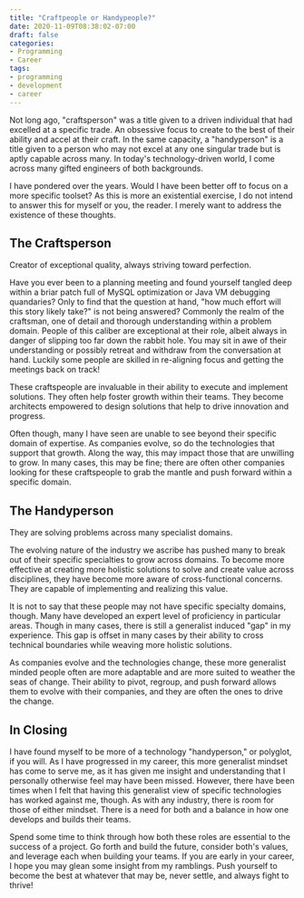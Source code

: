 ```yaml
---
title: "Craftpeople or Handypeople?"
date: 2020-11-09T08:38:02-07:00
draft: false
categories:
- Programming
- Career
tags:
- programming
- development
- career
---
```


Not long ago, "craftsperson" was a title given to a driven individual that had excelled at a specific trade. An obsessive focus to create to the best of their ability and accel at their craft. In the same capacity, a "handyperson" is a title given to a person who may not excel at any one singular trade but is aptly capable across many. In today's technology-driven world, I come across many gifted engineers of both backgrounds.

I have pondered over the years. Would I have been better off to focus on a more specific toolset? As this is more an existential exercise, I do not intend to answer this for myself or you, the reader. I merely want to address the existence of these thoughts.

## The Craftsperson

Creator of exceptional quality, always striving toward perfection.

Have you ever been to a planning meeting and found yourself tangled deep within a briar patch full of MySQL optimization or Java VM debugging quandaries? Only to find that the question at hand, "how much effort will this story likely take?" is not being answered? Commonly the realm of the craftsman, one of detail and thorough understanding within a problem domain. People of this caliber are exceptional at their role, albeit always in danger of slipping too far down the rabbit hole. You may sit in awe of their understanding or possibly retreat and withdraw from the conversation at hand. Luckily some people are skilled in re-aligning focus and getting the meetings back on track!

These craftspeople are invaluable in their ability to execute and implement solutions. They often help foster growth within their teams. They become architects empowered to design solutions that help to drive innovation and progress. 

Often though, many I have seen are unable to see beyond their specific domain of expertise. As companies evolve, so do the technologies that support that growth. Along the way, this may impact those that are unwilling to grow. In many cases, this may be fine; there are often other companies looking for these craftspeople to grab the mantle and push forward within a specific domain.

## The Handyperson

They are solving problems across many specialist domains.

The evolving nature of the industry we ascribe has pushed many to break out of their specific specialties to grow across domains. To become more effective at creating more holistic solutions to solve and create value across disciplines, they have become more aware of cross-functional concerns. They are capable of implementing and realizing this value.

It is not to say that these people may not have specific specialty domains, though. Many have developed an expert level of proficiency in particular areas. Though in many cases, there is still a generalist induced "gap" in my experience. This gap is offset in many cases by their ability to cross technical boundaries while weaving more holistic solutions.

As companies evolve and the technologies change, these more generalist minded people often are more adaptable and are more suited to weather the seas of change. Their ability to pivot, regroup, and push forward allows them to evolve with their companies, and they are often the ones to drive the change.

## In Closing

I have found myself to be more of a technology "handyperson," or polyglot, if you will. As I have progressed in my career, this more generalist mindset has come to serve me, as it has given me insight and understanding that I personally otherwise feel may have been missed. However, there have been times when I felt that having this generalist view of specific technologies has worked against me, though. As with any industry, there is room for those of either mindset. There is a need for both and a balance in how one develops and builds their teams.

Spend some time to think through how both these roles are essential to the success of a project. Go forth and build the future, consider both's values, and leverage each when building your teams. If you are early in your career, I hope you may glean some insight from my ramblings. Push yourself to become the best at whatever that may be, never settle, and always fight to thrive!